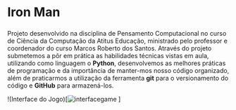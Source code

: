 # Iron Man
###
Projeto desenvolvido na disciplina de Pensamento Computacional no curso de Ciência da Computação da Atitus Educação, ministrado pelo professor e coordenador do curso Marcos Roberto dos Santos.
Através do projeto submetemos a pôr em prática as habilidades técnicas vistas em aula, utilizando como linguagem o **Python**, desenvolvemos as melhores práticas de programação e da importância de manter-mos nosso código organizado, além de praticarmos a utilização da ferramenta **git** para o versionamento do código e **GitHub** para armazená-los. 

!(Interface do Jogo)[![interfacegame](https://github.com/mateus-lora/iron-man/assets/170984472/6e9e80bd-a79c-4f05-8f73-cb3c9e57d7fe)
]

